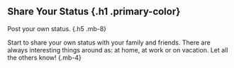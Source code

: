 ## Share Your Status  {.h1 .primary-color}
Post your own status. {.h5 .mb-8}

Start to share your own status with your family and friends. There are always
interesting things around as: at home, at work or on vacation. Let all the
others know! {.mb-4}
